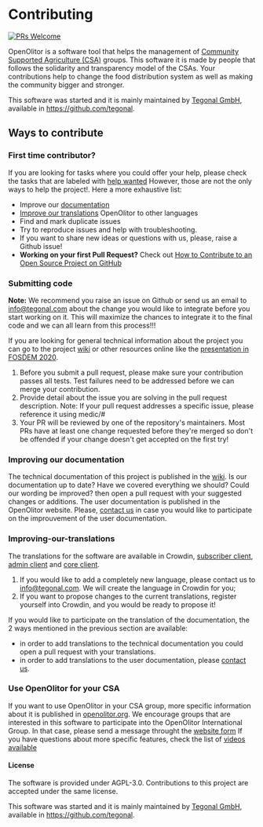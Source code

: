 # Contributing
[![PRs Welcome](https://img.shields.io/badge/PRs-welcome-brightgreen.svg?style=flat-square)](http://makeapullrequest.com)

OpenOlitor is a software tool that helps the management of [Community Supported Agriculture (CSA)](https://en.wikipedia.org/wiki/Community-supported_agriculture) groups. This software it is made by people that follows the solidarity and transparency model of the CSAs. Your contributions help to change the food distribution system as well as making the community bigger and stronger.

This software was started and it is mainly maintained by [Tegonal GmbH](https://www.tegonal.com), available in https://github.com/tegonal.

## Ways to contribute

### First time contributor?
If you are looking for tasks where you could offer your help, please check the tasks that are labeled with [help wanted](https://github.com/OpenOlitor/OpenOlitor/labels/help%20wanted) However, those are not the only ways to help the project!. Here a more exhaustive list:
* Improve our [documentation](#improving-our-documentation)
* [Improve our translations](#improving-our-translations) OpenOlitor to other languages
* Find and mark duplicate issues
* Try to reproduce issues and help with troubleshooting.
* If you want to share new ideas or questions with us, please, raise a Github issue! 
* **Working on your first Pull Request?** Check out [How to Contribute to an Open Source Project on GitHub](https://egghead.io/lessons/javascript-introduction-to-github)

### Submitting code
**Note:** We recommend you raise an issue on Github or send us an email to info@tegonal.com about the change you would like to integrate before you start working on it. This will maximize the chances to integrate it to the final code and we can all learn from this process!!!

If you are looking for general technical information about the project you can go to the project [wiki](https://github.com/OpenOlitor/OpenOlitor/wiki) or other resources online like the [presentation in FOSDEM 2020](https://fosdem.org/2020/schedule/event/openolitor_community_supported_agriculture/).

1. Before you submit a pull request, please make sure your contribution passes all tests. Test failures need to be addressed before we can merge your contribution.
2. Provide detail about the issue you are solving in the pull request description. Note: If your pull request addresses a specific issue, please reference it using medic/<repo>#<issue number>
3. Your PR will be reviewed by one of the repository's maintainers. Most PRs have at least one change requested before they're merged so don't be offended if your change doesn't get accepted on the first try!

### Improving our documentation
The technical documentation of this project is published in the [wiki](https://github.com/OpenOlitor/OpenOlitor/wiki). Is our documentation up to date? Have we covered everything we should? Could our wording be improved? then open a pull request with your suggested changes or additions.
The user documentation is published in the OpenOlitor website. Please, [contact us](https://openolitor.org/kontakt/) in case you would like to participate on the improuvement of the user documentation.

### Improving-our-translations
The translations for the software are available in Crowdin, [subscriber client](https://crowdin.com/project/openolitor-subscriber-client), [admin client](https://crowdin.com/project/openolitor-client-admin) and [core client](https://crowdin.com/project/openolitor-core-client).
1. If you would like to add a completely new language, please contact us to info@tegonal.com. We will create the language in Crowdin for you;
2. If you want to propose changes to the current translations, register yourself into Crowdin, and you would be ready to propose it! 

If you would like to participate on the translation of the documentation, the 2 ways mentioned in the previous section are available:
 * in order to add translations to the technical documentation you could open a pull request with your translations. 
 * in order to add translations to the user documentation, please [contact us](https://openolitor.org/kontakt/).

### Use OpenOlitor for your CSA
If you want to use OpenOlitor in your CSA group, more specific information about it is published in [openolitor.org](https://openolitor.org/). We encourage groups that are interested in this software to participate into the OpenOlitor International Group. In that case, please send a message throught the [website form](https://openolitor.org/kontakt/) 
If you have questions about more specific features, check the list of [videos available](https://openolitor.org/arbeitsschritte-und-prozessabfolgen/)

#### License
The software is provided under AGPL-3.0. Contributions to this project are accepted under the same license.

This software was started and it is mainly maintained by [Tegonal GmbH](https://www.tegonal.com), available in https://github.com/tegonal.
